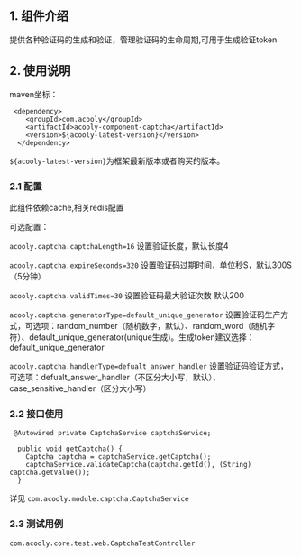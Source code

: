 <!-- title: 验证码组件 -->
<!-- type: app -->
<!-- author: shuijing -->

## 1. 组件介绍

提供各种验证码的生成和验证，管理验证码的生命周期,可用于生成验证token

## 2. 使用说明

maven坐标：

     <dependency>
        <groupId>com.acooly</groupId>
        <artifactId>acooly-component-captcha</artifactId>
        <version>${acooly-latest-version}</version>
      </dependency>

`${acooly-latest-version}`为框架最新版本或者购买的版本。

### 2.1 配置

此组件依赖cache,相关redis配置

可选配置：

`acooly.captcha.captchaLength=16` 设置验证长度，默认长度4

`acooly.captcha.expireSeconds=320` 设置验证码过期时间，单位秒S，默认300S（5分钟）

`acooly.captcha.validTimes=30`  设置验证码最大验证次数 默认200

`acooly.captcha.generatorType=default_unique_generator` 设置验证码生产方式，可选项：random_number（随机数字，默认）、random_word（随机字符）、default_unique_generator(unique生成)。生成token建议选择：default_unique_generator

`acooly.captcha.handlerType=defualt_answer_handler`  设置验证码验证方式，可选项：defualt_answer_handler（不区分大小写，默认）、case_sensitive_handler（区分大小写）

### 2.2 接口使用

```
 @Autowired private CaptchaService captchaService;

  public void getCaptcha() {
    Captcha captcha = captchaService.getCaptcha();
    captchaService.validateCaptcha(captcha.getId(), (String) captcha.getValue());
  }

```
详见 `com.acooly.module.captcha.CaptchaService`

### 2.3 测试用例

`com.acooly.core.test.web.CaptchaTestController`